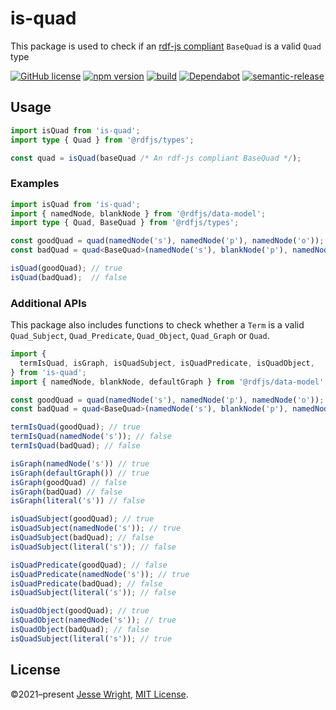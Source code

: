 # is-quad
This package is used to check if an [rdf-js compliant](https://github.com/rdfjs/types/) `BaseQuad` is a valid `Quad` type

[![GitHub license](https://img.shields.io/github/license/jeswr/useState.svg)](https://github.com/jeswr/is-quad/blob/master/LICENSE)
[![npm version](https://img.shields.io/npm/v/is-quad.svg)](https://www.npmjs.com/package/is-quad)
[![build](https://img.shields.io/github/workflow/status/jeswr/is-quad/Node.js%20CI)](https://github.com/jeswr/is-quad/tree/main/)
[![Dependabot](https://badgen.net/badge/Dependabot/enabled/green?icon=dependabot)](https://dependabot.com/)
[![semantic-release](https://img.shields.io/badge/%20%20%F0%9F%93%A6%F0%9F%9A%80-semantic--release-e10079.svg)](https://github.com/semantic-release/semantic-release)

## Usage

```ts
import isQuad from 'is-quad';
import type { Quad } from '@rdfjs/types';

const quad = isQuad(baseQuad /* An rdf-js compliant BaseQuad */);
```

### Examples
```ts
import isQuad from 'is-quad';
import { namedNode, blankNode } from '@rdfjs/data-model';
import type { Quad, BaseQuad } from '@rdfjs/types';

const goodQuad = quad(namedNode('s'), namedNode('p'), namedNode('o'));
const badQuad = quad<BaseQuad>(namedNode('s'), blankNode('p'), namedNode('o'));

isQuad(goodQuad); // true
isQuad(badQuad);  // false
```

### Additional APIs

This package also includes functions to check whether a `Term` is a valid `Quad_Subject`, `Quad_Predicate`, `Quad_Object`, `Quad_Graph` or `Quad`.

```ts
import {
  termIsQuad, isGraph, isQuadSubject, isQuadPredicate, isQuadObject,
} from 'is-quad';
import { namedNode, blankNode, defaultGraph } from '@rdfjs/data-model';

const goodQuad = quad(namedNode('s'), namedNode('p'), namedNode('o'));
const badQuad = quad<BaseQuad>(namedNode('s'), blankNode('p'), namedNode('o'));

termIsQuad(goodQuad); // true
termIsQuad(namedNode('s')); // false
termIsQuad(badQuad); // false

isGraph(namedNode('s')) // true
isGraph(defaultGraph()) // true
isGraph(goodQuad) // false
isGraph(badQuad) // false
isGraph(literal('s')) // false

isQuadSubject(goodQuad); // true
isQuadSubject(namedNode('s')); // true
isQuadSubject(badQuad); // false
isQuadSubject(literal('s')); // false

isQuadPredicate(goodQuad); // false
isQuadPredicate(namedNode('s')); // true
isQuadPredicate(badQuad); // false
isQuadSubject(literal('s')); // false

isQuadObject(goodQuad); // true
isQuadObject(namedNode('s')); // true
isQuadObject(badQuad); // false
isQuadSubject(literal('s')); // true
```

## License
©2021–present
[Jesse Wright](https://github.com/jeswr),
[MIT License](https://github.com/jeswr/is-quad/blob/master/LICENSE).
